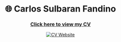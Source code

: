 <div align="center">

# 🌐 Carlos Sulbaran Fandino

### [Click here to view my CV](https://carlossulba.github.io/CV/)

[![CV Website](https://img.shields.io/badge/CV-Website-green?style=for-the-badge)](https://carlossulba.github.io/CV/)

</div>